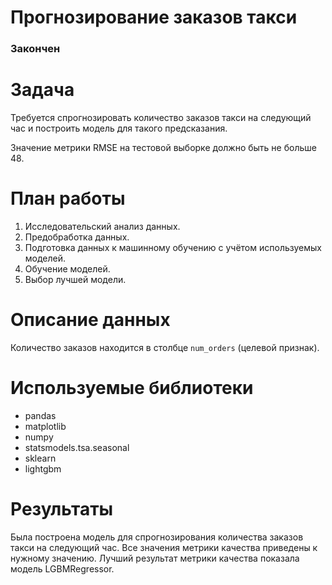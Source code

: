 # Прогнозирование заказов такси
### Закончен

# Задача

Требуется спрогнозировать количество заказов такси на следующий час и построить модель для такого предсказания.

Значение метрики RMSE на тестовой выборке должно быть не больше 48.

# План работы

1. Исследовательский анализ данных.
2. Предобработка данных.
3. Подготовка данных к машинному обучению с учётом используемых моделей.
4. Обучение моделей.
5. Выбор лучшей модели.

# Описание данных

Количество заказов находится в столбце `num_orders` (целевой признак).

# Используемые библиотеки

- pandas
- matplotlib
- numpy
- statsmodels.tsa.seasonal
- sklearn
- lightgbm

# Результаты 

Была построена модель для спрогнозирования количества заказов такси на следующий час. Все значения метрики качества приведены к нужному значению. Лучший результат метрики качества показала модель LGBMRegressor.
